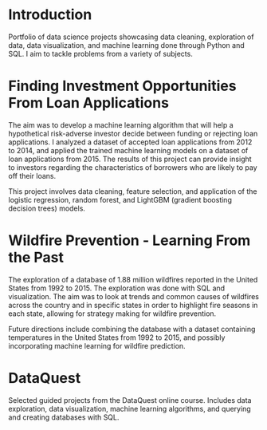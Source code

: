 # Introduction
Portfolio of data science projects showcasing data cleaning, exploration of data, data visualization, and machine learning done through Python and SQL. I aim to tackle problems from a variety of subjects.

# Finding Investment Opportunities From Loan Applications
The aim was to develop a machine learning algorithm that will help a hypothetical risk-adverse investor decide between funding or rejecting loan applications. I analyzed a dataset of accepted loan applications from 2012 to 2014, and applied the trained machine learning models on a dataset of loan applications from 2015. The results of this project can provide insight to investors regarding the characteristics of borrowers who are likely to pay off their loans.

This project involves data cleaning, feature selection, and application of the logistic regression, random forest, and LightGBM (gradient boosting decision trees) models.

# Wildfire Prevention - Learning From the Past
The exploration of a database of 1.88 million wildfires reported in the United States from 1992 to 2015. The exploration was done with SQL and visualization. The aim was to look at trends and common causes of wildfires across the country and in specific states in order to highlight fire seasons in each state, allowing for strategy making for wildfire prevention.

Future directions include combining the database with a dataset containing temperatures in the United States from 1992 to 2015, and possibly incorporating machine learning for wildfire prediction.

# DataQuest
Selected guided projects from the DataQuest online course. Includes data exploration, data visualization, machine learning algorithms, and querying and creating databases with SQL.
